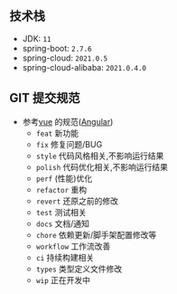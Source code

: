 ## 技术栈

- JDK: `11`
- spring-boot: `2.7.6`
- spring-cloud: `2021.0.5`
- spring-cloud-alibaba: `2021.0.4.0`

## GIT 提交规范

- 参考[vue](https://github.com/vuejs/vue/blob/dev/.github/COMMIT_CONVENTION.md) 的规范([Angular](https://github.com/conventional-changelog/conventional-changelog/tree/master/packages/conventional-changelog-angular))
  - `feat` 新功能
  - `fix` 修复问题/BUG
  - `style` 代码风格相关,不影响运行结果
  - `polish` 代码优化相关,不影响运行结果
  - `perf` (性能)优化
  - `refactor` 重构
  - `revert` 还原之前的修改
  - `test` 测试相关
  - `docs` 文档/通知
  - `chore` 依赖更新/脚手架配置修改等
  - `workflow` 工作流改善
  - `ci` 持续构建相关
  - `types` 类型定义文件修改
  - `wip` 正在开发中

